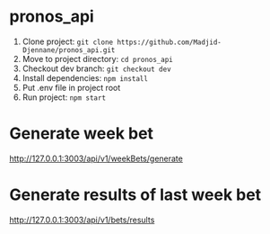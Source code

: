 # pronos_api

1. Clone project: `git clone https://github.com/Madjid-Djennane/pronos_api.git`
2. Move to project directory: `cd pronos_api`
3. Checkout dev branch: `git checkout dev`
4. Install dependencies: `npm install`
5. Put .env file in project root
6. Run project: `npm start`


# Generate week bet 
http://127.0.0.1:3003/api/v1/weekBets/generate

# Generate results of last week bet
http://127.0.0.1:3003/api/v1/bets/results
